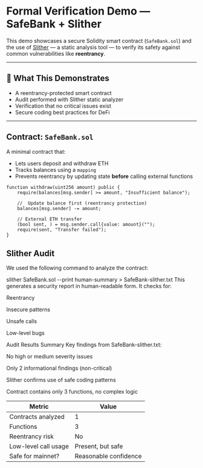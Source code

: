 #  Formal Verification Demo — SafeBank + Slither

This demo showcases a secure Solidity smart contract (`SafeBank.sol`) and the use of [Slither](https://github.com/crytic/slither) — a static analysis tool — to verify its safety against common vulnerabilities like **reentrancy**.

---

## 🧠 What This Demonstrates

-  A reentrancy-protected smart contract
-  Audit performed with Slither static analyzer
-  Verification that no critical issues exist
-  Secure coding best practices for DeFi

---

##  Contract: `SafeBank.sol`

A minimal contract that:
- Lets users deposit and withdraw ETH
- Tracks balances using a `mapping`
- Prevents reentrancy by updating state **before** calling external functions

```solidity
function withdraw(uint256 amount) public {
    require(balances[msg.sender] >= amount, "Insufficient balance");

    //  Update balance first (reentrancy protection)
    balances[msg.sender] -= amount;

    // External ETH transfer
    (bool sent, ) = msg.sender.call{value: amount}("");
    require(sent, "Transfer failed");
}
 ``` 
##  Slither Audit
We used the following command to analyze the contract:

slither SafeBank.sol --print human-summary > SafeBank-slither.txt
This generates a security report in human-readable form. It checks for:

Reentrancy

Insecure patterns

Unsafe calls

Low-level bugs

 Audit Results Summary
Key findings from SafeBank-slither.txt:

 No high or medium severity issues

 Only 2 informational findings (non-critical)

 Slither confirms use of safe coding patterns

 Contract contains only 3 functions, no complex logic

| Metric               | Value                    |
| -------------------- | ------------------------ |
| Contracts analyzed   | 1                        |
| Functions            | 3                        |
| Reentrancy risk      |  No                     |
| Low-level call usage |  Present, but safe      |
| Safe for mainnet?    |  Reasonable confidence |

